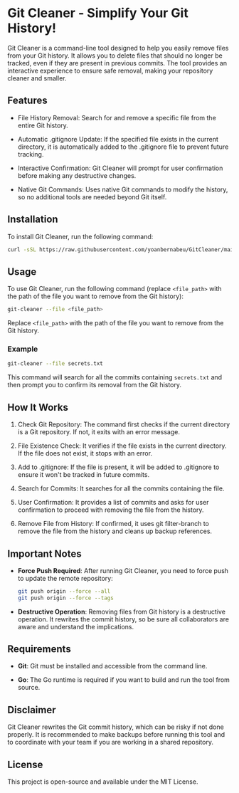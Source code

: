 # Git Cleaner - Simplify Your Git History!

Git Cleaner is a command-line tool designed to help you easily remove files from your Git history. It allows you to delete files that should no longer be tracked, even if they are present in previous commits. The tool provides an interactive experience to ensure safe removal, making your repository cleaner and smaller.

## Features

- File History Removal: Search for and remove a specific file from the entire Git history.

- Automatic .gitignore Update: If the specified file exists in the current directory, it is automatically added to the .gitignore file to prevent future tracking.

- Interactive Confirmation: Git Cleaner will prompt for user confirmation before making any destructive changes.

- Native Git Commands: Uses native Git commands to modify the history, so no additional tools are needed beyond Git itself.

## Installation

To install Git Cleaner, run the following command:

```bash
curl -sSL https://raw.githubusercontent.com/yoanbernabeu/GitCleaner/main/install.sh | bash
```

## Usage

To use Git Cleaner, run the following command (replace `<file_path>` with the path of the file you want to remove from the Git history):

```bash
git-cleaner --file <file_path>
```

Replace `<file_path>` with the path of the file you want to remove from the Git history.

### Example

```bash
git-cleaner --file secrets.txt
```

This command will search for all the commits containing `secrets.txt` and then prompt you to confirm its removal from the Git history.

## How It Works

1. Check Git Repository: The command first checks if the current directory is a Git repository. If not, it exits with an error message.

2. File Existence Check: It verifies if the file exists in the current directory. If the file does not exist, it stops with an error.

3. Add to .gitignore: If the file is present, it will be added to .gitignore to ensure it won't be tracked in future commits.

4. Search for Commits: It searches for all the commits containing the file.

5. User Confirmation: It provides a list of commits and asks for user confirmation to proceed with removing the file from the history.

6. Remove File from History: If confirmed, it uses git filter-branch to remove the file from the history and cleans up backup references.

## Important Notes

- **Force Push Required**: After running Git Cleaner, you need to force push to update the remote repository:
  
    ```bash
    git push origin --force --all
    git push origin --force --tags
    ```

- **Destructive Operation**: Removing files from Git history is a destructive operation. It rewrites the commit history, so be sure all collaborators are aware and understand the implications.

## Requirements

- **Git**: Git must be installed and accessible from the command line.

- **Go**: The Go runtime is required if you want to build and run the tool from source.

## Disclaimer

Git Cleaner rewrites the Git commit history, which can be risky if not done properly. It is recommended to make backups before running this tool and to coordinate with your team if you are working in a shared repository.

## License

This project is open-source and available under the MIT License.